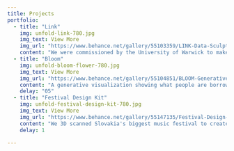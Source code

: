 ```yaml
---
title: Projects
portfolio:
  - title: "Link"
    img: unfold-link-780.jpg
    img_text: View More
    img_url: "https://www.behance.net/gallery/55103359/LINK-Data-Sculpture"
    content: "We were commissioned by the University of Warwick to make the concept of supply chains more tangible"
  - title: "Bloom"
    img: unfold-bloom-flower-780.jpg
    img_text: View More
    img_url: "https://www.behance.net/gallery/55104851/BLOOM-Generative-Visualisation"
    content: "A generative visualization showing what people are borrowing from the digital library of the Goethe Institut"
    delay: "05"
  - title: "Festival Design Kit"
    img: unfold-festival-design-kit-780.jpg
    img_text: View More
    img_url: "https://www.behance.net/gallery/55147135/Festival-Design-Toolkit"
    content: "We 3D scanned Slovakia's biggest music festival to create a custom spatial design toolkit"
    delay: 1

---
```

